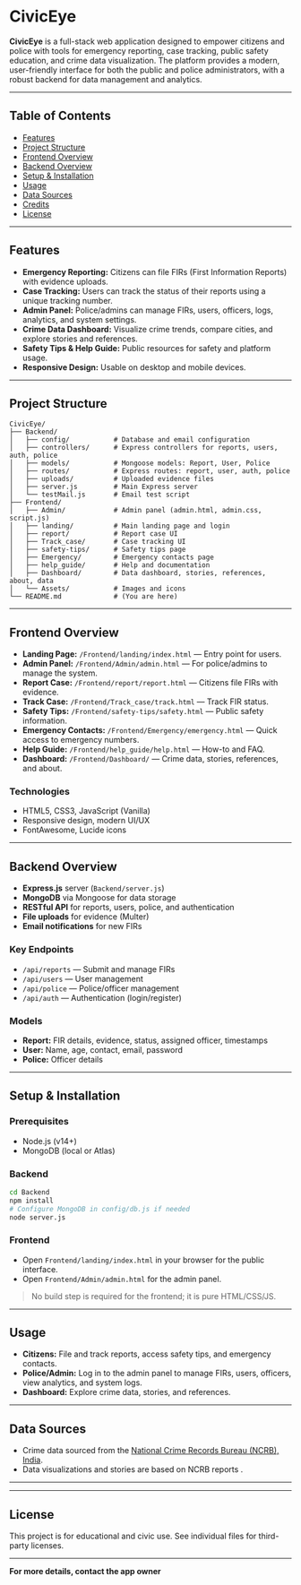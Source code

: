 # CivicEye

**CivicEye** is a full-stack web application designed to empower citizens and police with tools for emergency reporting, case tracking, public safety education, and crime data visualization. The platform provides a modern, user-friendly interface for both the public and police administrators, with a robust backend for data management and analytics.

---

## Table of Contents

- [Features](#features)
- [Project Structure](#project-structure)
- [Frontend Overview](#frontend-overview)
- [Backend Overview](#backend-overview)
- [Setup & Installation](#setup--installation)
- [Usage](#usage)
- [Data Sources](#data-sources)
- [Credits](#credits)
- [License](#license)

---

## Features

- **Emergency Reporting:** Citizens can file FIRs (First Information Reports) with evidence uploads.
- **Case Tracking:** Users can track the status of their reports using a unique tracking number.
- **Admin Panel:** Police/admins can manage FIRs, users, officers, logs, analytics, and system settings.
- **Crime Data Dashboard:** Visualize crime trends, compare cities, and explore stories and references.
- **Safety Tips & Help Guide:** Public resources for safety and platform usage.
- **Responsive Design:** Usable on desktop and mobile devices.

---

## Project Structure

```
CivicEye/
├── Backend/
│   ├── config/           # Database and email configuration
│   ├── controllers/      # Express controllers for reports, users, auth, police
│   ├── models/           # Mongoose models: Report, User, Police
│   ├── routes/           # Express routes: report, user, auth, police
│   ├── uploads/          # Uploaded evidence files
│   ├── server.js         # Main Express server
│   └── testMail.js       # Email test script
├── Frontend/
│   ├── Admin/            # Admin panel (admin.html, admin.css, script.js)
│   ├── landing/          # Main landing page and login
│   ├── report/           # Report case UI
│   ├── Track_case/       # Case tracking UI
│   ├── safety-tips/      # Safety tips page
│   ├── Emergency/        # Emergency contacts page
│   ├── help_guide/       # Help and documentation
│   ├── Dashboard/        # Data dashboard, stories, references, about, data
│   └── Assets/           # Images and icons
└── README.md             # (You are here)
```

---

## Frontend Overview

- **Landing Page:** `/Frontend/landing/index.html` — Entry point for users.
- **Admin Panel:** `/Frontend/Admin/admin.html` — For police/admins to manage the system.
- **Report Case:** `/Frontend/report/report.html` — Citizens file FIRs with evidence.
- **Track Case:** `/Frontend/Track_case/track.html` — Track FIR status.
- **Safety Tips:** `/Frontend/safety-tips/safety.html` — Public safety information.
- **Emergency Contacts:** `/Frontend/Emergency/emergency.html` — Quick access to emergency numbers.
- **Help Guide:** `/Frontend/help_guide/help.html` — How-to and FAQ.
- **Dashboard:** `/Frontend/Dashboard/` — Crime data, stories, references, and about.

### Technologies

- HTML5, CSS3, JavaScript (Vanilla)
- Responsive design, modern UI/UX
- FontAwesome, Lucide icons

---

## Backend Overview

- **Express.js** server (`Backend/server.js`)
- **MongoDB** via Mongoose for data storage
- **RESTful API** for reports, users, police, and authentication
- **File uploads** for evidence (Multer)
- **Email notifications** for new FIRs

### Key Endpoints

- `/api/reports` — Submit and manage FIRs
- `/api/users` — User management
- `/api/police` — Police/officer management
- `/api/auth` — Authentication (login/register)

### Models

- **Report:** FIR details, evidence, status, assigned officer, timestamps
- **User:** Name, age, contact, email, password
- **Police:** Officer details

---

## Setup & Installation

### Prerequisites

- Node.js (v14+)
- MongoDB (local or Atlas)

### Backend

```bash
cd Backend
npm install
# Configure MongoDB in config/db.js if needed
node server.js
```

### Frontend

- Open `Frontend/landing/index.html` in your browser for the public interface.
- Open `Frontend/Admin/admin.html` for the admin panel.

> No build step is required for the frontend; it is pure HTML/CSS/JS.

---

## Usage

- **Citizens:** File and track reports, access safety tips, and emergency contacts.
- **Police/Admin:** Log in to the admin panel to manage FIRs, users, officers, view analytics, and system logs.
- **Dashboard:** Explore crime data, stories, and references.

---

## Data Sources

- Crime data sourced from the [National Crime Records Bureau (NCRB), India](http://ncrb.gov.in).
- Data visualizations and stories are based on NCRB reports .

---



---

## License

This project is for educational and civic use. See individual files for third-party licenses.

---

**For more details, contact the app owner** 